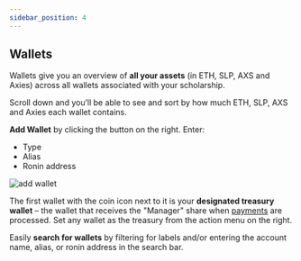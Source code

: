 ```yaml
---
sidebar_position: 4
---
```


## Wallets

Wallets give you an overview of **all your assets** (in ETH, SLP, AXS and Axies) across all wallets associated with your scholarship.

Scroll down and you’ll be able to see and sort by how much ETH, SLP, AXS and Axies each wallet contains.

**Add Wallet** by clicking the button on the right. Enter:

* Type
* Alias
* Ronin address


![add wallet](https://github.com/earn-alliance/earnalliance.com/blob/feat/docs/05_Wallets_Add%20Wallet.gif)


The first wallet with the coin icon next to it is your **designated treasury wallet** – the wallet that receives the "Manager" share when [payments](payments.md) are processed. Set any wallet as the treasury from the action menu on the right.

Easily **search for wallets** by filtering for labels and/or entering the account name, alias, or ronin address in the search bar. 
